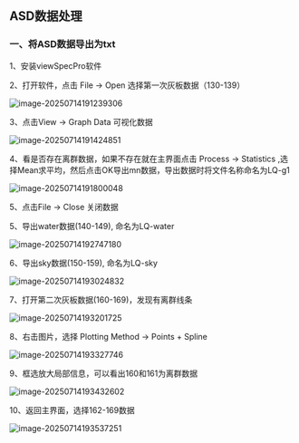 ## ASD数据处理

### 一、将ASD数据导出为txt

1、安装viewSpecPro软件

2、打开软件，点击 File -> Open 选择第一次灰板数据（130-139）

![image-20250714191239306](https://img2024.cnblogs.com/blog/2213660/202507/2213660-20250714191239401-949763098.png)

3、点击View -> Graph Data 可视化数据

![image-20250714191424851](https://img2024.cnblogs.com/blog/2213660/202507/2213660-20250714191424891-1189615701.png)

4、看是否存在离群数据，如果不存在就在主界面点击 Process -> Statistics ,选择Mean求平均，然后点击OK导出mn数据，导出数据时将文件名称命名为LQ-g1

![image-20250714191800048](https://img2024.cnblogs.com/blog/2213660/202507/2213660-20250714191800465-1516671875.png)

5、点击File -> Close 关闭数据

5、导出water数据(140-149), 命名为LQ-water

![image-20250714192747180](https://img2024.cnblogs.com/blog/2213660/202507/2213660-20250714192747392-498838794.png)

6、导出sky数据(150-159), 命名为LQ-sky

![image-20250714193024832](https://img2024.cnblogs.com/blog/2213660/202507/2213660-20250714193024874-135540724.png)

7、打开第二次灰板数据(160-169)，发现有离群线条

![image-20250714193201725](https://img2024.cnblogs.com/blog/2213660/202507/2213660-20250714193201727-905266763.png)

8、右击图片，选择 Plotting Method -> Points + Spline

![image-20250714193327746](https://img2024.cnblogs.com/blog/2213660/202507/2213660-20250714193328076-245190611.png)

9、框选放大局部信息，可以看出160和161为离群数据

![image-20250714193432602](https://img2024.cnblogs.com/blog/2213660/202507/2213660-20250714193432646-1206788617.png)

10、返回主界面，选择162-169数据

![image-20250714193537251](https://img2024.cnblogs.com/blog/2213660/202507/2213660-20250714193537359-389444221.png)

